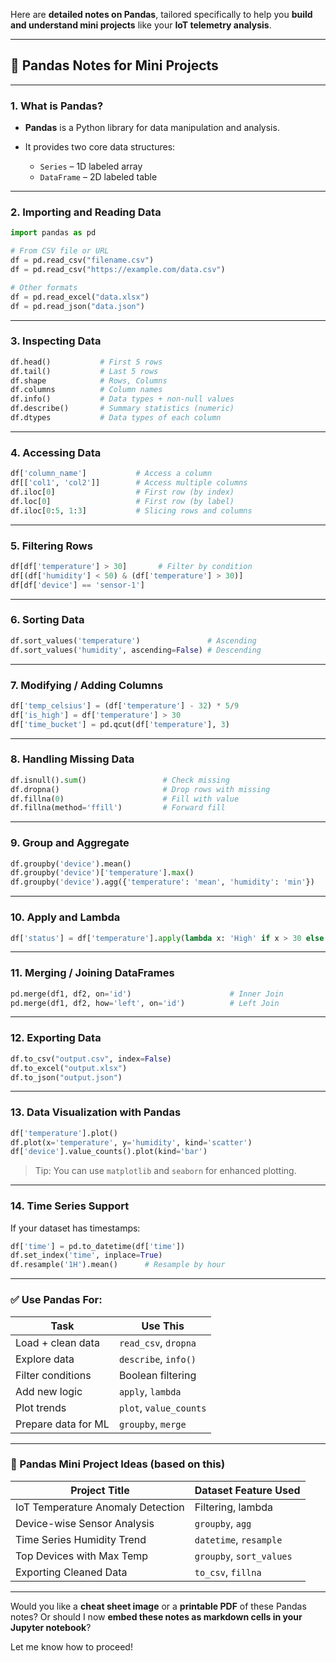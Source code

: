 Here are **detailed notes on Pandas**, tailored specifically to help you **build and understand mini projects** like your **IoT telemetry analysis**.

---

## 🐼 Pandas Notes for Mini Projects

---

### 1. **What is Pandas?**

* **Pandas** is a Python library for data manipulation and analysis.
* It provides two core data structures:

  * `Series` – 1D labeled array
  * `DataFrame` – 2D labeled table

---

### 2. **Importing and Reading Data**

```python
import pandas as pd

# From CSV file or URL
df = pd.read_csv("filename.csv")
df = pd.read_csv("https://example.com/data.csv")

# Other formats
df = pd.read_excel("data.xlsx")
df = pd.read_json("data.json")
```

---

### 3. **Inspecting Data**

```python
df.head()           # First 5 rows
df.tail()           # Last 5 rows
df.shape            # Rows, Columns
df.columns          # Column names
df.info()           # Data types + non-null values
df.describe()       # Summary statistics (numeric)
df.dtypes           # Data types of each column
```

---

### 4. **Accessing Data**

```python
df['column_name']           # Access a column
df[['col1', 'col2']]        # Access multiple columns
df.iloc[0]                  # First row (by index)
df.loc[0]                   # First row (by label)
df.iloc[0:5, 1:3]           # Slicing rows and columns
```

---

### 5. **Filtering Rows**

```python
df[df['temperature'] > 30]       # Filter by condition
df[(df['humidity'] < 50) & (df['temperature'] > 30)]
df[df['device'] == 'sensor-1']
```

---

### 6. **Sorting Data**

```python
df.sort_values('temperature')               # Ascending
df.sort_values('humidity', ascending=False) # Descending
```

---

### 7. **Modifying / Adding Columns**

```python
df['temp_celsius'] = (df['temperature'] - 32) * 5/9
df['is_high'] = df['temperature'] > 30
df['time_bucket'] = pd.qcut(df['temperature'], 3)
```

---

### 8. **Handling Missing Data**

```python
df.isnull().sum()                 # Check missing
df.dropna()                       # Drop rows with missing
df.fillna(0)                      # Fill with value
df.fillna(method='ffill')         # Forward fill
```

---

### 9. **Group and Aggregate**

```python
df.groupby('device').mean()
df.groupby('device')['temperature'].max()
df.groupby('device').agg({'temperature': 'mean', 'humidity': 'min'})
```

---

### 10. **Apply and Lambda**

```python
df['status'] = df['temperature'].apply(lambda x: 'High' if x > 30 else 'Normal')
```

---

### 11. **Merging / Joining DataFrames**

```python
pd.merge(df1, df2, on='id')                      # Inner Join
pd.merge(df1, df2, how='left', on='id')          # Left Join
```

---

### 12. **Exporting Data**

```python
df.to_csv("output.csv", index=False)
df.to_excel("output.xlsx")
df.to_json("output.json")
```

---

### 13. **Data Visualization with Pandas**

```python
df['temperature'].plot()
df.plot(x='temperature', y='humidity', kind='scatter')
df['device'].value_counts().plot(kind='bar')
```

> Tip: You can use `matplotlib` and `seaborn` for enhanced plotting.

---

### 14. **Time Series Support**

If your dataset has timestamps:

```python
df['time'] = pd.to_datetime(df['time'])
df.set_index('time', inplace=True)
df.resample('1H').mean()      # Resample by hour
```

---

### ✅ Use Pandas For:

| Task                | Use This               |
| ------------------- | ---------------------- |
| Load + clean data   | `read_csv`, `dropna`   |
| Explore data        | `describe`, `info()`   |
| Filter conditions   | Boolean filtering      |
| Add new logic       | `apply`, `lambda`      |
| Plot trends         | `plot`, `value_counts` |
| Prepare data for ML | `groupby`, `merge`     |

---

### 🔧 Pandas Mini Project Ideas (based on this)

| Project Title                     | Dataset Feature Used     |
| --------------------------------- | ------------------------ |
| IoT Temperature Anomaly Detection | Filtering, lambda        |
| Device-wise Sensor Analysis       | `groupby`, `agg`         |
| Time Series Humidity Trend        | `datetime`, `resample`   |
| Top Devices with Max Temp         | `groupby`, `sort_values` |
| Exporting Cleaned Data            | `to_csv`, `fillna`       |

---

Would you like a **cheat sheet image** or a **printable PDF** of these Pandas notes?
Or should I now **embed these notes as markdown cells in your Jupyter notebook**?

Let me know how to proceed!
